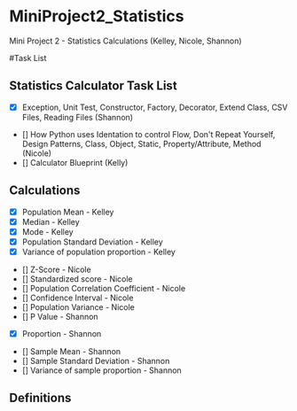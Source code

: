 # MiniProject2_Statistics
Mini Project 2 - Statistics Calculations (Kelley, Nicole, Shannon)

#Task List
## Statistics Calculator Task List

- [x] Exception, Unit Test, Constructor, Factory, Decorator, Extend Class, CSV Files, Reading Files (Shannon)
- [] How Python uses Identation to control Flow, Don't Repeat Yourself, Design Patterns, Class, Object, Static, Property/Attribute, Method (Nicole)
- [] Calculator Blueprint (Kelly)


## Calculations

- [X] Population Mean - Kelley
- [X] Median - Kelley
- [X] Mode - Kelley
- [X] Population Standard Deviation - Kelley
- [X] Variance of population proportion - Kelley
- [] Z-Score - Nicole
- [] Standardized score - Nicole
- [] Population Correlation Coefficient - Nicole
- [] Confidence Interval - Nicole
- [] Population Variance - Nicole
- [] P Value - Shannon
- [X] Proportion - Shannon
- [] Sample Mean - Shannon
- [] Sample Standard Deviation - Shannon
- [] Variance of sample proportion - Shannon

## Definitions


